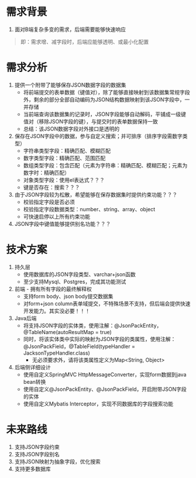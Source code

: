 # 需求背景
1. 面对B端复杂多变的需求，后端需要能够快速响应
> 即：需求增、减字段时，后端应能够透明、或最小化配置

# 需求分析
1. 提供一个附带了能够保存JSON数据字段的数据集
   * 将前端提交的表单数据（键值对），除了能够直接映射到该数据集常规字段外，剩余的部分全部自动编码为JSON结构数据映射到该JSON字段中，一并存储
   * 当前端查询该数据集的记录时，JSON字段能够自动解码，平铺成一级键值对（移除JSON字段的键），与提交时的表单数据保持一致
   * 总结：该JSON数据字段对外接口是透明的
2. 保存在JSON字段中的数据，参与自定义搜索；并可排序（排序字段需数字类型）
   * 字符串类型字段：精确匹配、模糊匹配
   * 数字类型字段：精确匹配、范围匹配
   * 数组类型字段：包含匹配（元素为字符串：精确匹配、模糊匹配；元素为数字时：精确匹配）
   * 对象类型字段：使用el表达式？？？
   * 键是否存在：搜索？？？
3. 由于JSON字段较为松散，希望能够在保存数据集时提供约束功能？？？
   * 校验指定字段是否必须
   * 校验指定字段数据类型：number、string、array、object
   * 可快速启停以上所有约束功能
4. JSON字段中键值能够提供别名功能？？？

# 技术方案
1. 持久层
   * 使用数据库的JSON字段类型、varchar+json函数
   * 至少支持Mysql、Postgres，完成其功能测试
2. 前端 - 拥有所有字段的最终解释权
   * 支持form body、json body提交数据集
   * 对form+json column表单域提交，不特殊场景不支持，但后端会提供快速开发能力。其实没必要！！！
3. Java后端
   * 将支持JSON字段的实体类，使用注解：@JsonPackEntity，@TableName(autoResultMap = true)
   * 同时，将该实体类中实际的映射为JSON字段的类属性，使用注解：@JsonPackField，@TableField(typeHandler = JacksonTypeHandler.class)
     * 无必须要求外，请将该类属性定义为Map<String, Object>
4. 后端侧详细设计
   * 使用自定义SpringMVC HttpMessageConverter，实现form数据到java bean转换
   * 使用自定义@JsonPackEntity、@JsonPackField，开启附带JSON字段的实体
   * 使用自定义Mybatis Interceptor，实现不同数据库的字段搜索功能

# 未来路线
1. 支持JSON字段约束
2. 支持JSON字段别名
3. 支持JSON映射为抽象字段，优化搜索
4. 支持更多数据库

